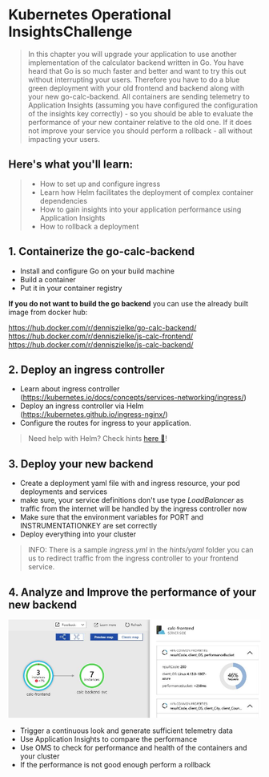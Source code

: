 # Kubernetes Operational InsightsChallenge

> In this chapter you will upgrade your application to use another implementation of the calculator backend written in Go. You have heard that Go is so much faster and better and want to try this out without interrupting your users. Therefore you have to do a blue green deployment with your old frontend and backend along with your new go-calc-backend. All containers are sending telemetry to Application Insights (assuming you have configured the configuration of the insights key correctly) - so you should be able to evaluate the performance of your new container relative to the old one. If it does not improve your service you should perform a rollback - all without impacting your users.

## Here's what you'll learn:

> - How to set up and configure ingress
> - Learn how Helm facilitates the deployment of complex container dependencies
> - How to gain insights into your application performance using Application Insights
> - How to rollback a deployment

## 1. Containerize the go-calc-backend

- Install and configure Go on your build machine
- Build a container
- Put it in your container registry

**If you do not want to build the go backend** you can use the already built image from docker hub:

<https://hub.docker.com/r/denniszielke/go-calc-backend/>
<https://hub.docker.com/r/denniszielke/js-calc-frontend/>
<https://hub.docker.com/r/denniszielke/js-calc-backend/>

## 2. Deploy an ingress controller

- Learn about ingress controller (<https://kubernetes.io/docs/concepts/services-networking/ingress/>)
- Deploy an ingress controller via Helm (<https://kubernetes.github.io/ingress-nginx/>)
- Configure the routes for ingress to your application. 

> Need help with Helm? Check hints [here :blue_book:](hints/helm.md)!


## 3. Deploy your new backend

- Create a deployment yaml file with and ingress resource, your pod deployments and services
- make sure, your service definitions don't use type *LoadBalancer* as traffic from the internet will be handled by the ingress controller now
- Make sure that the environment variables for PORT and INSTRUMENTATIONKEY are set correctly
- Deploy everything into your cluster

>INFO: There is a sample *ingress.yml* in the *hints/yaml* folder you can us to redirect traffic from the ingress controller to your frontend service.

## 4. Analyze and Improve the performance of your new backend

![](/img/appmap.jpg)

- Trigger a continuous look and generate sufficient telemetry data
- Use Application Insights to compare the performance
- Use OMS to check for performance and health of the containers and your cluster
- If the performance is not good enough perform a rollback

